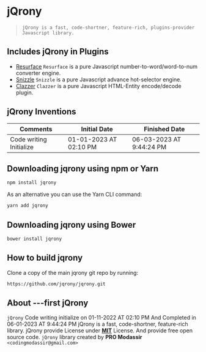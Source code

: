 # jQrony

> `jQrony is a fast, code-shortner, feature-rich, plugins-provider Javascript library.`

## Includes jQrony in Plugins
* [Resurface](https://jqrony.ml/resurface/) `Resurface` is a pure Javascript number-to-word/word-to-num converter engine.
* [Snizzle](https://jqrony.ml/snizzle/) `Snizzle` is a pure Javascript advance hot-selector engine.
* [Clazzer](https://jqrony.ml/clazzer/) `Clazzer` is a pure Javascript HTML-Entity encode/decode plugin.

## jQrony Inventions

Comments                | Initial Date           | Finished Date
------------------------|------------------------|---------------------------
Code writing Initialize | 01-01-2023 AT 02:10 PM | 06-03-2023 AT 9:44:24 PM

## Downloading jqrony using npm or Yarn
```sh
npm install jqrony
```
As an alternative you can use the Yarn CLI command:
```sh
yarn add jqrony
```

## Downloading jqrony using Bower
```sh
bower install jqrony
```

## How to build jqrony
Clone a copy of the main jqrony git repo by running:
```sh
https://github.com/jqrony/jqrony.git
```

## About ---first jQrony
`jQrony` Code writing initialize on 01-11-2022 AT 02:10 PM And Completed in 06-01-2023 AT 9:44:24 PM jQrony is a fast, code-shortner, feature-rich library. jQrony provide License under [**MIT**](https://github.com/jqrony/jqrony/blob/main/LICENSE) License. And provide free open source code. `jQrony` library created by **PRO Modassir** `<codingmodassir@gmail.com>` 